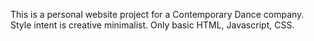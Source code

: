 This is a personal website project for a Contemporary Dance company.
Style intent is creative minimalist.
Only basic HTML, Javascript, CSS.
